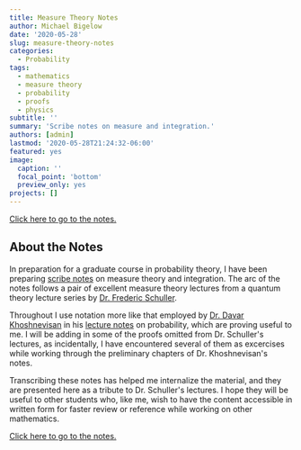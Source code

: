 ```yaml
---
title: Measure Theory Notes
author: Michael Bigelow
date: '2020-05-28'
slug: measure-theory-notes
categories:
  - Probability
tags:
  - mathematics
  - measure theory
  - probability
  - proofs
  - physics
subtitle: ''
summary: 'Scribe notes on measure and integration.'
authors: [admin]
lastmod: '2020-05-28T21:24:32-06:00'
featured: yes
image:
  caption: ''
  focal_point: 'bottom'
  preview_only: yes
projects: []
---
```


[Click here to go to the notes.](/notes/measure_integration/measure/general-measure-spaces/)

## About the Notes
In preparation for a graduate course in probability theory, I have been preparing [scribe notes](/notes/measure_integration/general-measure-spaces/) on measure theory and integration.  The arc of the notes follows a pair of excellent measure theory lectures from a quantum theory lecture series by [Dr. Frederic Schuller](https://www.perimeterinstitute.ca/people/frederic-schuller). 

Throughout I use notation more like that employed by [Dr. Davar Khoshnevisan](http://www.math.utah.edu/~davar/) in his [lecture notes](http://www.math.utah.edu/~davar/lecture-notes.html) on probability, which are proving useful to me.  I will be adding in some of the proofs omitted from Dr. Schuller's lectures, as incidentally, I have encountered several of them as excercises while working through the preliminary chapters of Dr. Khoshnevisan's notes.  

Transcribing these notes has helped me internalize the material, and they are presented here as a tribute to Dr. Schuller's lectures. I hope they will be useful to other students who, like me, wish to have the content accessible in written form for faster review or reference while working on other mathematics.

[Click here to go to the notes.](/notes/measure_integration/measure/general-measure-spaces/)
